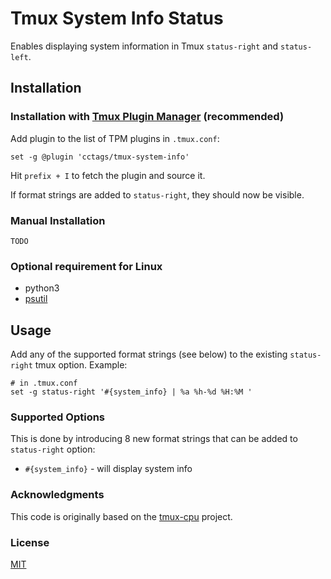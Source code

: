 # Tmux System Info Status

Enables displaying system information in Tmux `status-right` and `status-left`.

## Installation

### Installation with [Tmux Plugin Manager](https://github.com/tmux-plugins/tpm) (recommended)

Add plugin to the list of TPM plugins in `.tmux.conf`:

    set -g @plugin 'cctags/tmux-system-info'

Hit `prefix + I` to fetch the plugin and source it.

If format strings are added to `status-right`, they should now be visible.

### Manual Installation

``TODO``

### Optional requirement for Linux

+ python3
+ [psutil](https://pypi.org/project/psutil)

## Usage

Add any of the supported format strings (see below) to the existing `status-right` tmux option.
Example:

    # in .tmux.conf
    set -g status-right '#{system_info} | %a %h-%d %H:%M '

### Supported Options

This is done by introducing 8 new format strings that can be added to
`status-right` option:

 - `#{system_info}` - will display system info

### Acknowledgments

This code is originally based on the [tmux-cpu](https://github.com/tmux-plugins/tmux-cpu) project.

### License

[MIT](LICENSE)
